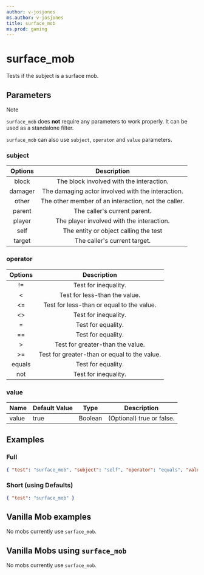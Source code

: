 ```yaml
---
author: v-josjones
ms.author: v-josjones
title: surface_mob
ms.prod: gaming
---
```


# surface_mob

Tests if the subject is a surface mob.

## Parameters

> [!Note]
> `surface_mob` does **not** require any parameters to work properly. It can be used as a standalone filter.

`surface_mob` can also use `subject`, `operator` and `value` parameters.

### subject

| Options| Description |
|:-----------:|:-----------:|
| block| The block involved with the interaction. |
| damager| The damaging actor involved with the interaction. |
| other| The other member of an interaction, not the caller. |
| parent| The caller's current parent. |
| player| The player involved with the interaction. |
| self| The entity or object calling the test |
| target| The caller's current target. |

### operator

| Options| Description |
|:-----------:|:-----------:|
| !=| Test for inequality. |
| <| Test for less-than the value. |
| <=| Test for less-than or equal to the value. |
| <>| Test for inequality. |
| =| Test for equality. |
| ==| Test for equality. |
| >| Test for greater-than the value. |
| >=| Test for greater-than or equal to the value. |
| equals| Test for equality. |
| not| Test for inequality. |

### value

|Name |Default Value  |Type  |Description  |
|---------|---------|---------|---------|
|value |true |Boolean |(Optional) true or false. |

## Examples

### Full

```json
{ "test": "surface_mob", "subject": "self", "operator": "equals", "value": "true"}
```

### Short (using Defaults)

```json
{ "test": "surface_mob" }
```

## Vanilla Mob examples

No mobs currently use `surface_mob`.

## Vanilla Mobs using `surface_mob`

No mobs currently use `surface_mob`.
